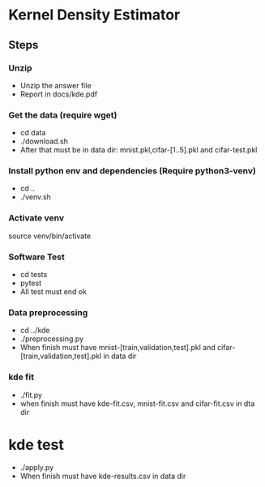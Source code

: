 # Kernel Density Estimator 

## Steps

### Unzip

- Unzip the answer file
- Report in docs/kde.pdf

### Get the data (require wget)

- cd data
- ./download.sh
- After that must be in data dir: mnist.pkl,cifar-[1..5].pkl and cifar-test.pkl

### Install python env and dependencies (Require python3-venv)
- cd ..
- ./venv.sh

### Activate venv
source venv/bin/activate

### Software Test
- cd tests
- pytest
- All test must end ok

### Data preprocessing

- cd ../kde
- ./preprocessing.py
- When finish must have mnist-[train,validation,test].pkl and cifar-[train,validation,test].pkl in data dir

### kde fit
- ./fit.py
- when finish must have kde-fit.csv, mnist-fit.csv and cifar-fit.csv in dta dir

# kde test
- ./apply.py
- When finish must have kde-results.csv in data dir

